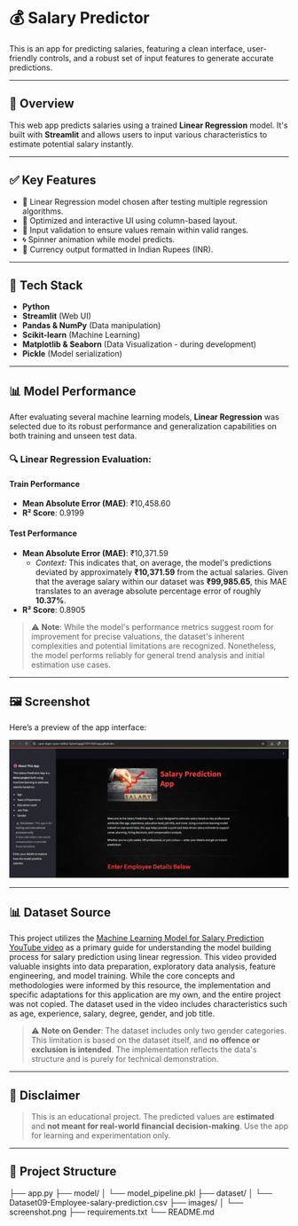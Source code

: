 # 💰 Salary Predictor 

This is an app for predicting salaries, featuring a clean interface, user-friendly controls, and a robust set of input features to generate accurate predictions.

---

## 🚀 Overview

This web app predicts salaries using a trained **Linear Regression** model. It's built with **Streamlit** and allows users to input various characteristics to estimate potential salary instantly.

---

## ✅ Key Features

- 🧠 Linear Regression model chosen after testing multiple regression algorithms.  
- 🎯 Optimized and interactive UI using column-based layout.  
- 🧪 Input validation to ensure values remain within valid ranges.  
- 🌀 Spinner animation while model predicts.  
- 📏 Currency output formatted in Indian Rupees (INR).

---

## 🧰 Tech Stack

- **Python**  
- **Streamlit** (Web UI)  
- **Pandas & NumPy** (Data manipulation)  
- **Scikit-learn** (Machine Learning)  
- **Matplotlib & Seaborn** (Data Visualization - during development)  
- **Pickle** (Model serialization)

---

## 📊 Model Performance

After evaluating several machine learning models, **Linear Regression** was selected due to its robust performance and generalization capabilities on both training and unseen test data.

### 🔍 Linear Regression Evaluation:

#### Train Performance
- **Mean Absolute Error (MAE)**: ₹10,458.60  
- **R² Score**: 0.9199

#### Test Performance
- **Mean Absolute Error (MAE)**: ₹10,371.59  
    * *Context:* This indicates that, on average, the model's predictions deviated by approximately **₹10,371.59** from the actual salaries. Given that the average salary within our dataset was **₹99,985.65**, this MAE translates to an average absolute percentage error of roughly **10.37%**.  
- **R² Score**: 0.8905

> ⚠️ **Note**: While the model's performance metrics suggest room for improvement for precise valuations, the dataset's inherent complexities and potential limitations are recognized. Nonetheless, the model performs reliably for general trend analysis and initial estimation use cases.

---

## 🖼️ Screenshot

Here’s a preview of the app interface:

![App Screenshot](images/screenshot.png)

---

## 📊 Dataset Source

This project utilizes the [Machine Learning Model for Salary Prediction YouTube video](https://www.youtube.com/watch?v=qNl9IvkCl8o&t=1047s) as a primary guide for understanding the model building process for salary prediction using linear regression. This video provided valuable insights into data preparation, exploratory data analysis, feature engineering, and model training. While the core concepts and methodologies were informed by this resource, the implementation and specific adaptations for this application are my own, and the entire project was not copied. The dataset used in the video includes characteristics such as age, experience, salary, degree, gender, and job title.

> ⚠️ **Note on Gender**: The dataset includes only two gender categories. This limitation is based on the dataset itself, and **no offence or exclusion is intended**. The implementation reflects the data's structure and is purely for technical demonstration.

---

## 📌 Disclaimer

> This is an educational project. The predicted values are **estimated** and **not meant for real-world financial decision-making**. Use the app for learning and experimentation only.

---

## 📁 Project Structure


├── app.py
├── model/
│ └── model_pipeline.pkl
├── dataset/
│ └── Dataset09-Employee-salary-prediction.csv 
├── images/
│ └── screenshot.png 
├── requirements.txt
└── README.md